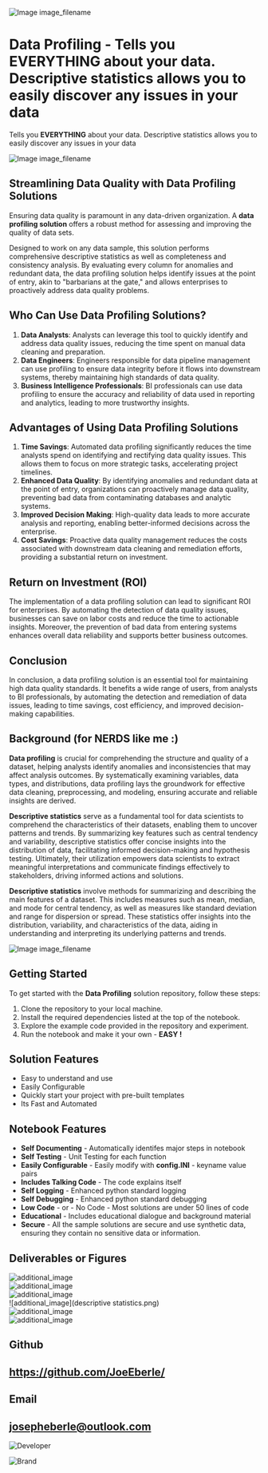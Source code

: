 
![Image image_filename](solution_sign.png)

# Data Profiling - Tells you **EVERYTHING** about your data. Descriptive statistics allows you to easily discover any issues in your data
Tells you **EVERYTHING** about your data. Descriptive statistics allows you to easily discover any issues in your data

![Image image_filename](code.png)

## Streamlining Data Quality with Data Profiling Solutions
Ensuring data quality is paramount in any data-driven organization. A **data profiling solution** offers a robust method for assessing and improving the quality of data sets.

Designed to work on any data sample, this solution performs comprehensive descriptive statistics as well as completeness and consistency analysis. By evaluating every column for anomalies and redundant data, the data profiling solution helps identify issues at the point of entry, akin to "barbarians at the gate," and allows enterprises to proactively address data quality problems.

## Who Can Use Data Profiling Solutions?

1. **Data Analysts**: Analysts can leverage this tool to quickly identify and address data quality issues, reducing the time spent on manual data cleaning and preparation.
2. **Data Engineers**: Engineers responsible for data pipeline management can use profiling to ensure data integrity before it flows into downstream systems, thereby maintaining high standards of data quality.
3. **Business Intelligence Professionals**: BI professionals can use data profiling to ensure the accuracy and reliability of data used in reporting and analytics, leading to more trustworthy insights.


## Advantages of Using Data Profiling Solutions
1. **Time Savings**: Automated data profiling significantly reduces the time analysts spend on identifying and rectifying data quality issues. This allows them to focus on more strategic tasks, accelerating project timelines.
2. **Enhanced Data Quality**: By identifying anomalies and redundant data at the point of entry, organizations can proactively manage data quality, preventing bad data from contaminating databases and analytic systems.
3. **Improved Decision Making**: High-quality data leads to more accurate analysis and reporting, enabling better-informed decisions across the enterprise.
4. **Cost Savings**: Proactive data quality management reduces the costs associated with downstream data cleaning and remediation efforts, providing a substantial return on investment.

## Return on Investment (ROI)
The implementation of a data profiling solution can lead to significant ROI for enterprises. By automating the detection of data quality issues, businesses can save on labor costs and reduce the time to actionable insights. Moreover, the prevention of bad data from entering systems enhances overall data reliability and supports better business outcomes.

## Conclusion
In conclusion, a data profiling solution is an essential tool for maintaining high data quality standards. It benefits a wide range of users, from analysts to BI professionals, by automating the detection and remediation of data issues, leading to time savings, cost efficiency, and improved decision-making capabilities.

## Background (for NERDS like me :) 

**Data profiling** is crucial for comprehending the structure and quality of a dataset, helping analysts identify anomalies and inconsistencies that may affect analysis outcomes. By systematically examining variables, data types, and distributions, data profiling lays the groundwork for effective data cleaning, preprocessing, and modeling, ensuring accurate and reliable insights are derived. 

**Descriptive statistics** serve as a fundamental tool for data scientists to comprehend the characteristics of their datasets, enabling them to uncover patterns and trends. By summarizing key features such as central tendency and variability, descriptive statistics offer concise insights into the distribution of data, facilitating informed decision-making and hypothesis testing. Ultimately, their utilization empowers data scientists to extract meaningful interpretations and communicate findings effectively to stakeholders, driving informed actions and solutions.

**Descriptive statistics** involve methods for summarizing and describing the main features of a dataset. This includes measures such as mean, median, and mode for central tendency, as well as measures like standard deviation and range for dispersion or spread. These statistics offer insights into the distribution, variability, and characteristics of the data, aiding in understanding and interpreting its underlying patterns and trends.


![Image image_filename](sample.png)

## Getting Started
To get started with the **Data Profiling** solution repository, follow these steps:
1. Clone the repository to your local machine.
2. Install the required dependencies listed at the top of the notebook.
3. Explore the example code provided in the repository and experiment.
4. Run the notebook and make it your own - **EASY !**
    
## Solution Features
- Easy to understand and use  
- Easily Configurable 
- Quickly start your project with pre-built templates
- Its Fast and Automated

## Notebook Features
- **Self Documenting** - Automatically identifes major steps in notebook 
- **Self Testing** - Unit Testing for each function
- **Easily Configurable** - Easily modify with **config.INI** - keyname value pairs
- **Includes Talking Code** - The code explains itself 
- **Self Logging** - Enhanced python standard logging   
- **Self Debugging** - Enhanced python standard debugging
- **Low Code** - or - No Code  - Most solutions are under 50 lines of code
- **Educational** - Includes educational dialogue and background material
- **Secure** - All the sample solutions are secure and use synthetic data, ensuring they contain no sensitive data or information.
    
## Deliverables or Figures
 ![additional_image](correlation.png)  <br>![additional_image](correlation_heatmap.png)  <br>![additional_image](data_profiling.png)  <br>![additional_image](descriptive statistics.png)  <br>![additional_image](descriptive_statistics.png)  <br>![additional_image](variable_analysis.png)  <br>
    

## Github    
## https://github.com/JoeEberle/ 

## Email 
## josepheberle@outlook.com 

    
![Developer](developer.png)

![Brand](brand.png)
    